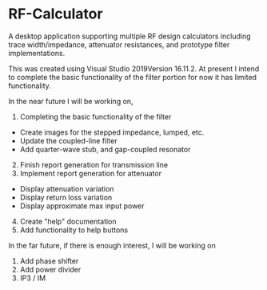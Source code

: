 # RF-Calculator
A desktop application supporting multiple RF design calculators including trace width/impedance, attenuator resistances, and prototype filter implementations.

This was created using Visual Studio 2019Version 16.11.2. At present I intend to complete the basic functionality of the filter portion for now it has limited functionality.

In the near future I will be working on,
1. Completing the basic functionality of the filter
- Create images for the stepped impedance, lumped, etc.
- Update the coupled-line filter
- Add quarter-wave stub, and gap-coupled resonator
2. Finish report generation for transmission line
3. Implement report generation for attenuator
- Display attenuation variation
- Display return loss variation
- Display approximate max input power
4. Create "help" documentation
5. Add functionality to help buttons

In the far future, if there is enough interest, I will be working on
1. Add phase shifter
2. Add power divider
3. IP3 / IM
